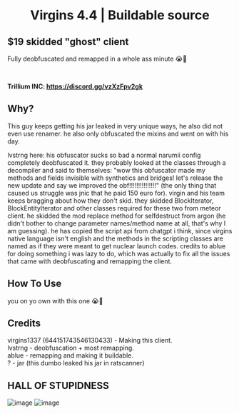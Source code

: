 <h1 align="center">Virgins 4.4 | Buildable source</h1>

## $19 skidded "ghost" client 
Fully deobfuscated and remapped in a whole ass minute :sob::pray: <br>

<br>

**Trillium INC: https://discord.gg/vzXzFpv2gk**

## Why?

This guy keeps getting his jar leaked in very unique ways, he also did not even use renamer. 
he also only obfuscated the mixins and went on with his day.

lvstrng here:
his obfuscator sucks so bad a normal narumii config completely deobfuscated it. they probably looked at the classes through a decompiler and said to themselves:
"wow this obfuscator made my methods and fields invisible with synthetics and bridges! let's release the new update and say we improved the obf!!!!!!!!!!!!!!!"
(the only thing that caused us struggle was jnic that he paid 150 euro for). virgin and his team keeps bragging about how they don't skid. they skidded BlockIterator,
BlockEntityIterator and other classes required for these two from meteor client. he skidded the mod replace method for selfdestruct from argon (he didn't bother to
change parameter names/method name at all, that's why I am guessing). he has copied the script api from chatgpt i think, since virgins native language isn't english
and the methods in the scripting classes are named as if they were meant to get nuclear launch codes. credits to ablue for doing something i was lazy to do,
which was actually to fix all the issues that came with deobfuscating and remapping the client.

## How To Use

you on yo own with this one :sob::pray:

## Credits

virgins1337 (644151743546130433) - Making this client. <br>
lvstrng - deobfuscation + most remapping.<br>
ablue - remapping and making it buildable.<br>
? - jar (this dumbo leaked his jar in ratscanner)<br>

## HALL OF STUPIDNESS

![image](https://github.com/user-attachments/assets/3e9152b3-23c3-4fbd-b219-9abf920c3354)
![image](https://github.com/user-attachments/assets/e44be45e-7bbc-4ddb-b059-d7c9987c0fed)
